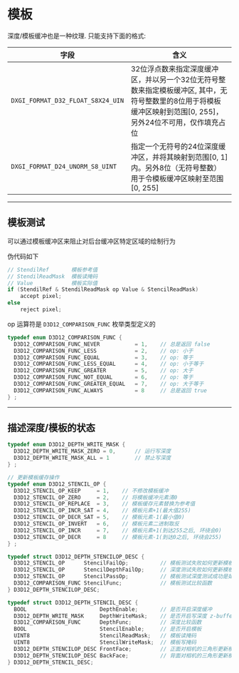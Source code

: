 # 模板

深度/模板缓冲也是一种纹理. 只能支持下面的格式:

| 字段                              | 含义                                                         |
| --------------------------------- | ------------------------------------------------------------ |
| `DXGI_FORMAT_D32_FLOAT_S8X24_UIN` | 32位浮点数来指定深度缓冲区，并以另一个32位无符号整数来指定模板缓冲区, 其中，无符号整数里的8位用于将模板缓冲区映射到范围[0, 255]，另外24位不可用，仅作填充占位 |
| `DXGI_FORMAT_D24_UNORM_S8_UINT`   | 指定一个无符号的24位深度缓冲区，并将其映射到范围[0, 1]内。另外8位（无符号整数）用于令模板缓冲区映射至范围[0, 255] |

***

## 模板测试

可以通过模板缓冲区来阻止对后台缓冲区特定区域的绘制行为

伪代码如下

```cc
// StendilRef 		模板参考值
// StendilReadMask 	模板读掩码
// Value			模板实际值
if (StendilRef & StendilReadMask op Value & StencilReadMask)
	accept pixel;
else
    reject pixel;
```

op 运算符是 `D3D12_COMPARISON_FUNC` 枚举类型定义的

```cc
typedef enum D3D12_COMPARISON_FUNC {
  D3D12_COMPARISON_FUNC_NEVER 			= 1,	// 总是返回 false
  D3D12_COMPARISON_FUNC_LESS 			= 2,	// op: 小于
  D3D12_COMPARISON_FUNC_EQUAL 			= 3,	// op: 等于
  D3D12_COMPARISON_FUNC_LESS_EQUAL 		= 4,	// op: 小于等于
  D3D12_COMPARISON_FUNC_GREATER 		= 5,	// op: 大于
  D3D12_COMPARISON_FUNC_NOT_EQUAL 		= 6,	// op: 等于
  D3D12_COMPARISON_FUNC_GREATER_EQUAL 	= 7,	// op: 大于等于
  D3D12_COMPARISON_FUNC_ALWAYS 			= 8		// 总是返回 true
} ;
```

***

## 描述深度/模板的状态

```cc
typedef enum D3D12_DEPTH_WRITE_MASK {
  D3D12_DEPTH_WRITE_MASK_ZERO = 0,		// 运行写深度
  D3D12_DEPTH_WRITE_MASK_ALL = 1		// 禁止写深度
} ;

// 更新模板缓存操作
typedef enum D3D12_STENCIL_OP {
  D3D12_STENCIL_OP_KEEP 	= 1,	// 不修改模板缓冲
  D3D12_STENCIL_OP_ZERO 	= 2,	// 将模板缓冲元素清0
  D3D12_STENCIL_OP_REPLACE 	= 3,	// 模板缓存元素替换为参考值
  D3D12_STENCIL_OP_INCR_SAT = 4,	// 模板元素+1(最大值255)
  D3D12_STENCIL_OP_DECR_SAT = 5,	// 模板元素-1(最小值0)
  D3D12_STENCIL_OP_INVERT 	= 6,	// 模板元素二进制取反
  D3D12_STENCIL_OP_INCR 	= 7,	// 模板元素+1(到达255之后, 环绕会0)
  D3D12_STENCIL_OP_DECR 	= 8		// 模板元素-1(到达0之后, 环绕会255)
} ;

typedef struct D3D12_DEPTH_STENCILOP_DESC {
  D3D12_STENCIL_OP      StencilFailOp;			// 模板测试失败如何更新模板缓冲
  D3D12_STENCIL_OP      StencilDepthFailOp;		// 深度测试失败如何更新模板缓冲	
  D3D12_STENCIL_OP      StencilPassOp;			// 模板测试深度测试成功是如何更新模板缓冲
  D3D12_COMPARISON_FUNC StencilFunc;			// 模板测试比较函数
} D3D12_DEPTH_STENCILOP_DESC;

typedef struct D3D12_DEPTH_STENCIL_DESC {
  BOOL                       DepthEnable;		// 是否开启深度缓冲
  D3D12_DEPTH_WRITE_MASK     DepthWriteMask;	// 是否开启写深度 z-buffer
  D3D12_COMPARISON_FUNC      DepthFunc;			// 深度比较函数
  BOOL                       StencilEnable;		// 是否开启模板
  UINT8                      StencilReadMask;	// 模板读掩码
  UINT8                      StencilWriteMask;	// 模板写掩码
  D3D12_DEPTH_STENCILOP_DESC FrontFace;			// 正面对相机的三角形更新模板的操作
  D3D12_DEPTH_STENCILOP_DESC BackFace;			// 背面对相机的三角形更新模板的操作
} D3D12_DEPTH_STENCIL_DESC;
```

